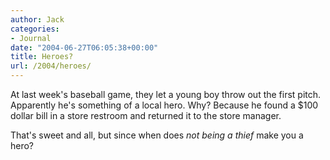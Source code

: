 ```yaml
---
author: Jack
categories:
- Journal
date: "2004-06-27T06:05:38+00:00"
title: Heroes?
url: /2004/heroes/
---
```


At last week's baseball game, they let a young boy throw out the first pitch. Apparently he's something of a local hero. Why? Because he found a $100 dollar bill in a store restroom and returned it to the store manager.

That's sweet and all, but since when does _not being a thief_ make you a hero?